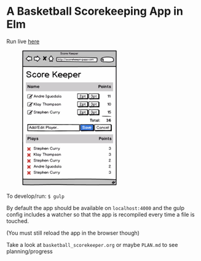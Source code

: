 # A Basketball Scorekeeping App in Elm

Run live [here](https://steamingenius.github.io/elm_scorekeeper/)

<figure> 
  <img src="./score_keeper.png" width="250">
</figure>

To develop/run: `$ gulp`

By default the app should be available on `localhost:4000` and the gulp config includes a watcher so that the app is recompiled every time a file is touched.

(You must still reload the app in the browser though)

Take a look at `basketball_scorekeeper.org` or maybe `PLAN.md` to see planning/progress

